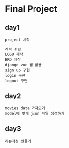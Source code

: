 # Final Project

## day1

```
project 시작

계획 수립
LOGO 제작
ERD 제작
django vue 를 활용
sign up 구현
login 구현
logout 구현

```



## day2

```
movies data 가져오기
model에 맞게 json 파일 생성하기
```



## day3

```
리뷰작성 만들기
```

